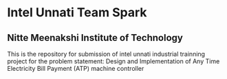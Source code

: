 # Intel Unnati Team Spark
## Nitte Meenakshi Institute of Technology
This is the repository for submission of intel unnati industrial trainning project for the problem statement: Design and Implementation of Any Time Electricity Bill Payment (ATP) machine controller

